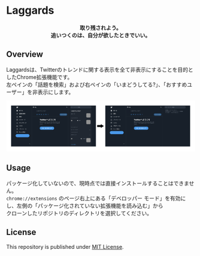 # Laggards

<p style="text-align:center;font-weight: bold;">
取り残されよう。<br>
追いつくのは、自分が欲したときでいい。
</p>

## Overview

Laggardsは、Twitterのトレンドに関する表示を全て非表示にすることを目的としたChrome拡張機能です。  
左ペインの「話題を検索」および右ペインの「いまどうしてる?」、「おすすめユーザー」を非表示にします。

![how it works?](howitworks.png)

## Usage

パッケージ化していないので、現時点では直接インストールすることはできません。  
`chrome://extensions` のページ右上にある「デベロッパー モード」を有効にし、左側の「パッケージ化されていない拡張機能を読み込む」から  
クローンしたリポジトリのディレクトリを選択してください。

## License

This repository is published under [MIT License](LICENSE).
